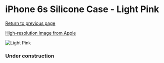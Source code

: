 # iPhone 6s Silicone Case - Light Pink

[Return to previous page](/iphone_6)

[High-resolution image from Apple](https://store.storeimages.cdn-apple.com/8756/as-images.apple.com/is/MM682?wid=4500&hei=4500&fmt=png)

<div style="width: 384px"><img src="/everyphone/MM682.png" alt="Light Pink"></div>

### Under construction
